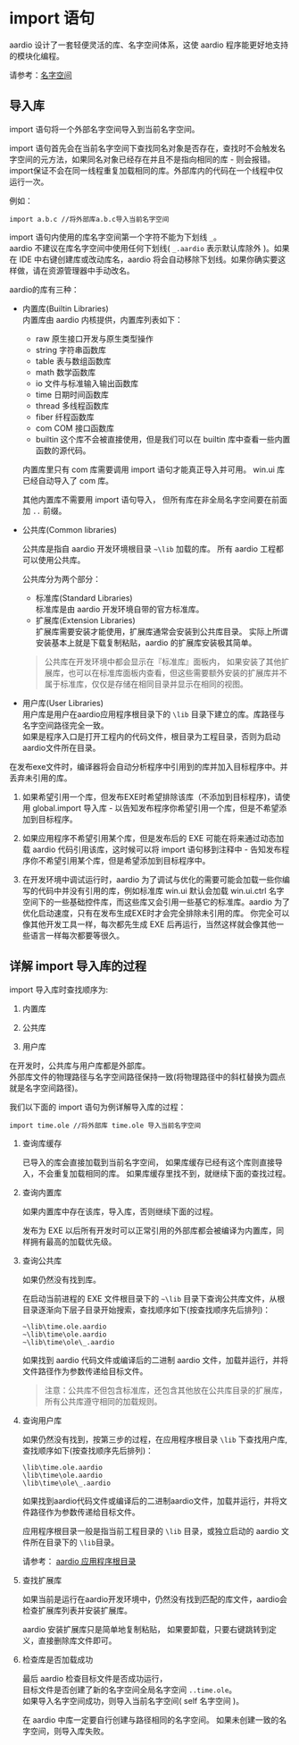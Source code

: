 # import 语句

aardio 设计了一套轻便灵活的库、名字空间体系，这使 aardio 程序能更好地支持的模块化编程。

请参考：[名字空间](../language-reference/namespace.md)

## 导入库

import 语句将一个外部名字空间导入到当前名字空间。

import 语句首先会在当前名字空间下查找同名对象是否存在，查找时不会触发名字空间的元方法，如果同名对象已经存在并且不是指向相同的库 - 则会报错。import保证不会在同一线程重复加载相同的库。外部库内的代码在一个线程中仅运行一次。  
  
例如：

`import a.b.c //将外部库a.b.c导入当前名字空间`

import 语句内使用的库名字空间第一个字符不能为下划线 `_`。  
aardio 不建议在库名字空间中使用任何下划线( `_.aardio` 表示默认库除外 )。如果在 IDE 中右键创建库或改动库名，aardio 将会自动移除下划线。如果你确实要这样做，请在资源管理器中手动改名。

aardio的库有三种：

*   内置库(Builtin Libraries)  
    内置库由 aardio 内核提供，内置库列表如下：
    - raw 原生接口开发与原生类型操作
    - string 字符串函数库
    - table 表与数组函数库
    - math 数学函数库
    - io 文件与标准输入输出函数库
    - time 日期时间函数库
    - thread 多线程函数库
    - fiber 纤程函数库 
    - com COM 接口函数库
    - builtin 这个库不会被直接使用，但是我们可以在 builtin 库中查看一些内置函数的源代码。

    内置库里只有 com 库需要调用 import 语句才能真正导入并可用。
    win.ui 库已经自动导入了 com 库。

    其他内置库不需要用 import 语句导入，
    但所有库在非全局名字空间要在前面加 `..` 前缀。  
 
*   公共库(Common libraries)  

    公共库是指自 aardio 开发环境根目录 `~\lib` 加载的库。
    所有 aardio 工程都可以使用公共库。

    公共库分为两个部分：
    - 标准库(Standard Libraries)  
    标准库是由 aardio 开发环境自带的官方标准库。 
    - 扩展库(Extension Libraries)   
    扩展库需要安装才能使用，扩展库通常会安装到公共库目录。
    实际上所谓安装基本上就是下载复制粘贴，aardio 的扩展库安装极其简单。

    > 公共库在开发环境中都会显示在『标准库』面板内，
    > 如果安装了其他扩展库，也可以在标准库面板内查看，但这些需要额外安装的扩展库并不属于标准库，仅仅是存储在相同目录并显示在相同的视图。
       
*   用户库(User Libraries)  
    用户库是用户在aardio应用程序根目录下的 `\lib`  目录下建立的库。库路径与名字空间路径完全一致。  
    如果是程序入口是打开工程内的代码文件，根目录为工程目录，否则为启动aardio文件所在目录。  
    
  
在发布exe文件时，编译器将会自动分析程序中引用到的库并加入目标程序中。并丢弃未引用的库。

1. 如果希望引用一个库，但发布EXE时希望排除该库（不添加到目标程序)，请使用 global.import 导入库 - 以告知发布程序你希望引用一个库，但是不希望添加到目标程序。  
  
2. 如果应用程序不希望引用某个库，但是发布后的 EXE 可能在将来通过动态加载 aardio 代码引用该库，这时候可以将 import 语句移到注释中 - 告知发布程序你不希望引用某个库，但是希望添加到目标程序中。  
  
3. 在开发环境中调试运行时，aardio 为了调试与优化的需要可能会加载一些你编写的代码中并没有引用的库，例如标准库 win.ui 默认会加载 win.ui.ctrl 名字空间下的一些基础控件库，而这些库又会引用一些基它的标准库。aardio 为了优化启动速度，只有在发布生成EXE时才会完全排除未引用的库。 你完全可以像其他开发工具一样，每次都先生成 EXE 后再运行，当然这样就会像其他一些语言一样每次都要等很久。 

## 详解 import 导入库的过程

import 导入库时查找顺序为:

1. 内置库

2. 公共库

3. 用户库

在开发时，公共库与用户库都是外部库。   
外部库文件的物理路径与名字空间路径保持一致(将物理路径中的斜杠替换为圆点就是名字空间路径)。

我们以下面的 import 语句为例详解导入库的过程：

```aardio
import time.ole //将外部库 time.ole 导入当前名字空间
```

1.  查询库缓存

    已导入的库会直接加载到当前名字空间，
    如果库缓存已经有这个库则直接导入，不会重复加载相同的库。
    如果库缓存里找不到，就继续下面的查找过程。  
  
2. 查询内置库

    如果内置库中存在该库，导入库，否则继续下面的过程。 

    发布为 EXE 以后所有开发时可以正常引用的外部库都会被编译为内置库，同样拥有最高的加载优先级。  

3. 查询公共库

    如果仍然没有找到库。
    
    在启动当前进程的 EXE 文件根目录下的 `~\lib` 目录下查询公共库文件，从根目录逐渐向下层子目录开始搜索，查找顺序如下(按查找顺序先后排列)：  

    
    ```aardio
    ~\lib\time.ole.aardio
    ~\lib\time\ole.aardio
    ~\lib\time\ole\_.aardio 
    ```  

    如果找到 aardio 代码文件或编译后的二进制 aardio 文件，加载并运行，并将文件路径作为参数传递给目标文件。

    > 注意：公共库不但包含标准库，还包含其他放在公共库目录的扩展库，所有公共库遵守相同的加载规则。

4.  查询用户库

    如果仍然没有找到，按第三步的过程，在应用程序根目录 `\lib` 下查找用户库, 查找顺序如下(按查找顺序先后排列)：  

    
    ```aardio
    \lib\time.ole.aardio
    \lib\time\ole.aardio
    \lib\time\ole\_.aardio  
    ```  

    如果找到aardio代码文件或编译后的二进制aardio文件，加载并运行，并将文件路径作为参数传递给目标文件。

    应用程序根目录一般是指当前工程目录的 `\lib` 目录，或独立启动的 aardio 文件所在目录下的 `\lib`目录。

    请参考： [aardio 应用程序根目录](./builtin/io/path.md#app-path)

5. 查找扩展库 

    如果当前是运行在aardio开发环境中，仍然没有找到匹配的库文件，aardio会检查扩展库列表并安装扩展库。 

    aardio 安装扩展库只是简单地复制粘贴，
    如果要卸载，只要右键跳转到定义，直接删除库文件即可。

6. 检查库是否加载成功

    最后 aardio 检查目标文件是否成功运行，  
    目标文件是否创建了新的名字空间全局名字空间 `..time.ole`。  
    如果导入名字空间成功，则导入当前名字空间( self 名字空间 )。

    在 aardio 中库一定要自行创建与路径相同的名字空间。
    如果未创建一致的名字空间，则导入库失败。